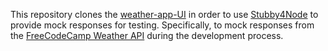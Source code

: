 This repository clones the [weather-app-UI](https://github.com/TomHames/weather-app-UI) in order to use [Stubby4Node](https://github.com/mrak/stubby4node) to provide mock responses for testing. Specifically, to mock responses from the [FreeCodeCamp Weather API]() during the development process.
